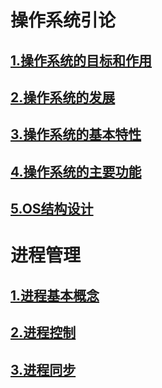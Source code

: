 # 操作系统引论

## [1.操作系统的目标和作用](1.操作系统引论/1.操作系统的目标和作用.md)
## [2.操作系统的发展](1.操作系统引论/2.操作系统的发展.md)
## [3.操作系统的基本特性](1.操作系统引论/3.操作系统的基本特性.md)
## [4.操作系统的主要功能](1.操作系统引论/4.操作系统的主要功能.md)
## [5.OS结构设计](1.操作系统引论/5.OS结构设计.md)

# 进程管理

## [1.进程基本概念](2.进程管理/1.进程基本概念.md)
## [2.进程控制](2.进程管理/2.进程控制.md)
## [3.进程同步](2.进程管理/3.进程同步.md)
